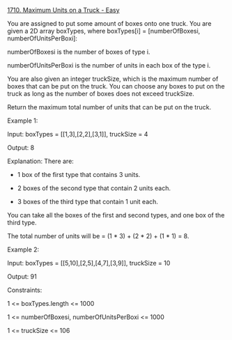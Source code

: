 [1710. Maximum Units on a Truck - Easy](https://leetcode.com/problems/maximum-units-on-a-truck/)

You are assigned to put some amount of boxes onto one truck. You are given a 2D array boxTypes, where boxTypes[i] = [numberOfBoxesi, numberOfUnitsPerBoxi]:

numberOfBoxesi is the number of boxes of type i.

numberOfUnitsPerBoxi is the number of units in each box of the type i.

You are also given an integer truckSize, which is the maximum number of boxes that can be put on the truck. You can choose any boxes to put on the truck as long as the number of boxes does not exceed truckSize.


Return the maximum total number of units that can be put on the truck.

 

Example 1:

Input: boxTypes = [[1,3],[2,2],[3,1]], truckSize = 4

Output: 8

Explanation: There are:

- 1 box of the first type that contains 3 units.

- 2 boxes of the second type that contain 2 units each.

- 3 boxes of the third type that contain 1 unit each.

You can take all the boxes of the first and second types, and one box of the third type.

The total number of units will be = (1 * 3) + (2 * 2) + (1 * 1) = 8.

Example 2:

Input: boxTypes = [[5,10],[2,5],[4,7],[3,9]], truckSize = 10

Output: 91
 

Constraints:

1 <= boxTypes.length <= 1000

1 <= numberOfBoxesi, numberOfUnitsPerBoxi <= 1000

1 <= truckSize <= 106